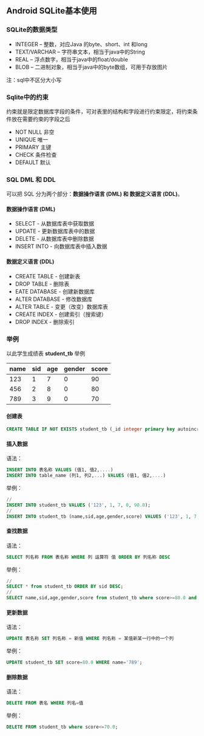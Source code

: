 ## Android SQLite基本使用


### SQLite的数据类型

+ INTEGER – 整数，对应Java 的byte、short、int 和long
+ TEXT/VARCHAR – 字符串文本，相当于java中的String
+ REAL – 浮点数字，相当于java中的float/double
+ BLOB – 二进制对象，相当于java中的byte数组，可用于存放图片

注：sql中不区分大小写

### Sqlite中的约束
约束就是限定数据库字段的条件，可对表里的结构和字段进行约束限定，将约束条件放在需要约束的字段之后

+ NOT NULL 非空
+ UNIQUE 唯一
+ PRIMARY 主键
+ CHECK 条件检查
+ DEFAULT 默认

### SQL DML 和 DDL
可以把 SQL 分为两个部分：**数据操作语言 (DML) 和 数据定义语言 (DDL)**。 

#### 数据操作语言 (DML) 

+ SELECT - 从数据库表中获取数据
+ UPDATE - 更新数据库表中的数据
+ DELETE - 从数据库表中删除数据
+ INSERT INTO - 向数据库表中插入数据

#### 数据定义语言 (DDL)

+ CREATE TABLE - 创建新表
+ DROP TABLE - 删除表
+ EATE DATABASE - 创建新数据库
+ ALTER DATABASE - 修改数据库
+ ALTER TABLE - 变更（改变）数据库表
+ CREATE INDEX - 创建索引（搜索键）
+ DROP INDEX - 删除索引

### 举例

以此学生成绩表 **student_tb** 举例

name | sid | age | gender | score 
---- | --- | --- | --- | ----
123 | 1 | 7 | 0 | 90 
456 | 2 | 8 | 0 | 80 
789 | 3 | 9 | 0 | 70 



#### 创建表
```sql
CREATE TABLE IF NOT EXISTS student_tb (_id integer primary key autoincrement,name varchar(255),sid INTEGER,age INTEGER,gender INTEGER,score REAL);
```
#### 插入数据

语法：
```sql
INSERT INTO 表名称 VALUES (值1, 值2,....)
INSERT INTO table_name (列1, 列2,...) VALUES (值1, 值2,....)
```
举例：
```sql
//
INSERT INTO student_tb VALUES ('123', 1, 7, 0, 90.0);
//
INSERT INTO student_tb (name,sid,age,gender,score) VALUES ('123', 1, 7, 0, 90.0);
```

#### 查找数据

语法：

```sql
SELECT 列名称 FROM 表名称 WHERE 列 运算符 值 ORDER BY 列名称 DESC
```
举例：

```sql
//
SELECT * from student_tb ORDER BY sid DESC;
//
SELECT name,sid,age,gender,score from student_tb where score>=80.0 and age<=10 ORDER BY sid DESC;
```

#### 更新数据
语法：
```sql
UPDATE 表名称 SET 列名称 = 新值 WHERE 列名称 = 某值新某一行中的一个列
```
举例：
```sql
UPDATE student_tb SET score=80.0 WHERE name='789';
```

#### 删除数据
语法：
```sql
DELETE FROM 表名 WHERE 列名=值
```
举例：
```sql
DELETE FROM student_tb where score<=70.0;
```
